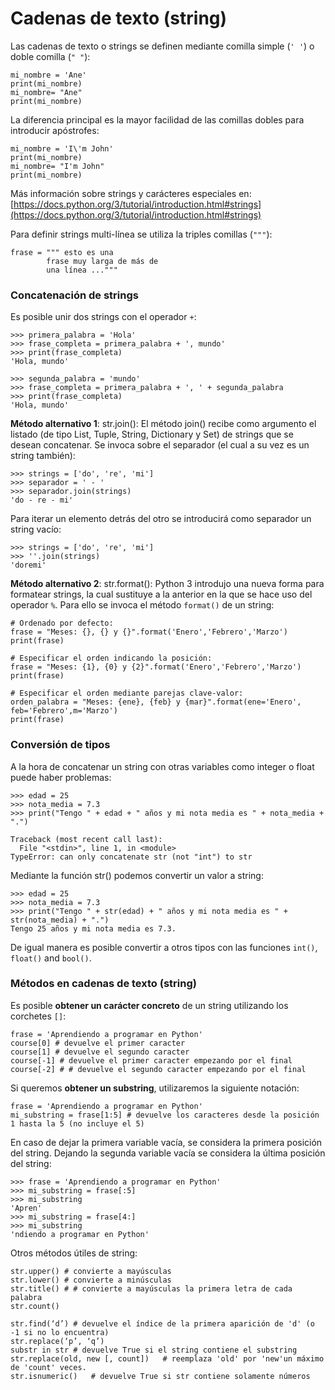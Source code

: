 # Cadenas de texto (string)
 Las cadenas de texto o strings se definen mediante comilla simple (`' '`) o doble comilla (`" "`):

    mi_nombre = 'Ane'
    print(mi_nombre)
    mi_nombre= "Ane"
    print(mi_nombre)

La diferencia principal es la mayor facilidad de las comillas dobles para introducir apóstrofes:

    mi_nombre = 'I\'m John'
    print(mi_nombre)
    mi_nombre= "I'm John"
    print(mi_nombre)

Más información sobre strings y carácteres especiales en: [https://docs.python.org/3/tutorial/introduction.html#strings](https://docs.python.org/3/tutorial/introduction.html#strings)

Para definir strings multi-línea se utiliza la triples comillas (`"""`):

```
frase = """ esto es una
        frase muy larga de más de
        una línea ..."""
```

### Concatenación de strings
Es posible unir dos strings con el operador `+`:


    >>> primera_palabra = 'Hola'
    >>> frase_completa = primera_palabra + ', mundo'
    >>> print(frase_completa)
    'Hola, mundo'
    
    >>> segunda_palabra = 'mundo'
    >>> frase_completa = primera_palabra + ', ' + segunda_palabra
    >>> print(frase_completa)
    'Hola, mundo'

**Método alternativo 1**: str.join():
El método join() recibe como argumento el listado (de tipo List, Tuple, String, Dictionary y Set) de strings que se desean concatenar. Se invoca sobre el separador (el cual a su vez es un string también):

    >>> strings = ['do', 're', 'mi']
    >>> separador = ' - '
    >>> separador.join(strings)
    'do - re - mi'

  Para iterar un elemento detrás del otro se introducirá como separador un string vacío:

    >>> strings = ['do', 're', 'mi']
    >>> ''.join(strings)
    'doremi'
   
   
**Método alternativo 2**: str.format():
Python 3 introdujo una nueva forma para formatear strings, la cual sustituye a la anterior en la que se hace uso del operador `%`. Para ello se invoca el método `format()` de un string:


    # Ordenado por defecto:
    frase = "Meses: {}, {} y {}".format('Enero','Febrero','Marzo')
    print(frase)
    
    # Especificar el orden indicando la posición:
    frase = "Meses: {1}, {0} y {2}".format('Enero','Febrero','Marzo')
    print(frase)
    
    # Especificar el orden mediante parejas clave-valor:
    orden_palabra = "Meses: {ene}, {feb} y {mar}".format(ene='Enero', feb='Febrero',m='Marzo')
    print(frase)

### Conversión de tipos
A la hora de concatenar un string con otras variables como integer o float puede haber problemas:

    >>> edad = 25
    >>> nota_media = 7.3
    >>> print("Tengo " + edad + " años y mi nota media es " + nota_media + ".")
    
    Traceback (most recent call last):
      File "<stdin>", line 1, in <module>
    TypeError: can only concatenate str (not "int") to str

Mediante la función str() podemos convertir un valor a string:

    >>> edad = 25
    >>> nota_media = 7.3
    >>> print("Tengo " + str(edad) + " años y mi nota media es " + str(nota_media) + ".")
    Tengo 25 años y mi nota media es 7.3.

De igual manera es posible convertir a otros tipos con las funciones `int()`, `float()` and `bool()`.

### Métodos en cadenas de texto (string)

Es posible **obtener un carácter concreto** de un string utilizando los corchetes `[]`:

    frase = 'Aprendiendo a programar en Python'
    course[0] # devuelve el primer caracter
    course[1] # devuelve el segundo caracter
    course[-1] # devuelve el primer caracter empezando por el final
    course[-2] # # devuelve el segundo caracter empezando por el final

Si queremos **obtener un substring**, utilizaremos la siguiente notación:

    frase = 'Aprendiendo a programar en Python'
    mi_substring = frase[1:5] # devuelve los caracteres desde la posición 1 hasta la 5 (no incluye el 5)

En caso de dejar la primera variable vacía, se considera la primera posición del string. Dejando la segunda variable vacía se considera la última posición del string:

    >>> frase = 'Aprendiendo a programar en Python'
    >>> mi_substring = frase[:5]
    >>> mi_substring
    'Apren'
    >>> mi_substring = frase[4:]
    >>> mi_substring
    'ndiendo a programar en Python'

Otros métodos útiles de string:

    str.upper() # convierte a mayúsculas
    str.lower() # convierte a minúsculas
    str.title() # # convierte a mayúsculas la primera letra de cada palabra
    str.count()
    
    str.find(‘d’) # devuelve el índice de la primera aparición de 'd' (o -1 si no lo encuentra)
    str.replace(‘p’, ‘q’)
    substr in str # devuelve True si el string contiene el substring
    str.replace(old, new [, count])   # reemplaza 'old' por 'new'un máximo de 'count' veces.
    str.isnumeric()   # devuelve True si str contiene solamente números
